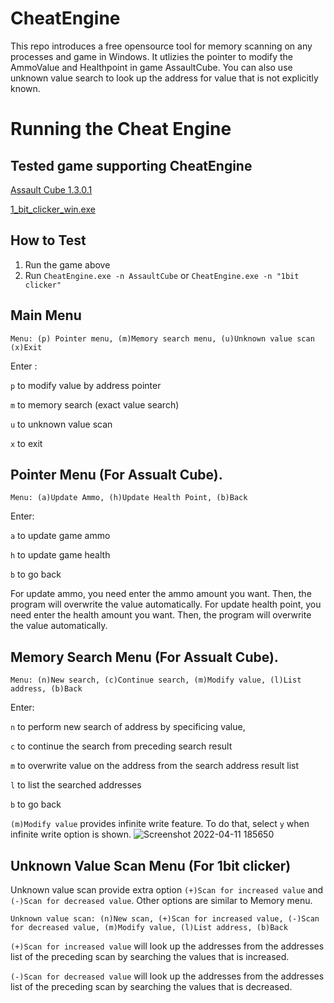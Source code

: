 # CheatEngine
This repo introduces a free opensource tool for memory scanning on any processes and game in Windows.
It utlizies the pointer to modify the AmmoValue and Healthpoint in game AssaultCube.
You can also use unknown value search to look up the address for value that is not explicitly known.


# Running the Cheat Engine
## Tested game supporting CheatEngine
[Assault Cube 1.3.0.1](https://github.com/TszKitLo/testCheatEngine/raw/master/AssaultCube_v1.3.0.1_LockdownEdition_RC2.exe)

[1_bit_clicker_win.exe](https://i-am-44.itch.io/1-bit-dungeon-clicker)

## How to Test
1. Run the game above
2. Run `CheatEngine.exe -n AssaultCube` or `CheatEngine.exe -n "1bit clicker"`

## Main Menu
`Menu: (p) Pointer menu, (m)Memory search menu, (u)Unknown value scan (x)Exit`

Enter :

`p` to modify value by address pointer

`m` to memory search (exact value search)

`u` to unknown value scan

`x` to exit

## Pointer Menu (For Assualt Cube). 
`Menu: (a)Update Ammo, (h)Update Health Point, (b)Back`

Enter:

`a` to update game ammo

`h` to update game health

`b` to go back

For update ammo, you need enter the ammo amount you want. Then, the program will overwrite the value automatically.
For update health point, you need enter the health amount you want. Then, the program will overwrite the value automatically.

## Memory Search Menu (For Assualt Cube). 
`Menu: (n)New search, (c)Continue search, (m)Modify value, (l)List address, (b)Back`

Enter:

`n` to perform new search of address by specificing value, 

`c` to continue the search from preceding search result

`m` to overwrite value on the address from the search address result list

`l` to list the searched addresses

`b` to go back

`(m)Modify value` provides infinite write feature. To do that, select `y` when infinite write option is shown. ![Screenshot 2022-04-11 185650](https://user-images.githubusercontent.com/13512755/162863585-abd6ad5f-c619-4723-b2a1-572ea7b1bd4a.png)

## Unknown Value Scan Menu (For 1bit clicker)
Unknown value scan provide extra option `(+)Scan for increased value` and `(-)Scan for decreased value`. Other options are similar to Memory menu.

`Unknown value scan: (n)New scan, (+)Scan for increased value, (-)Scan for decreased value, (m)Modify value, (l)List address, (b)Back`

`(+)Scan for increased value` will look up the addresses from the addresses list of the preceding scan by searching the values that is increased.

`(-)Scan for decreased value` will look up the addresses from the addresses list of the preceding scan by searching the values that is decreased.


